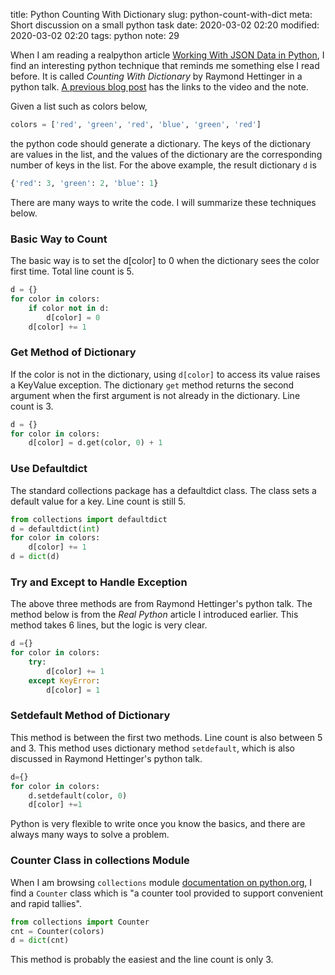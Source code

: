 title: Python Counting With Dictionary
slug: python-count-with-dict
meta: Short discussion on a small python task
date: 2020-03-02 02:20
modified: 2020-03-02 02:20
tags: python
note: 29
 

When I am reading a realpython article 
[Working With JSON Data in Python](https://realpython.com/python-json/), I find 
an interesting python technique that reminds me something else I read before. 
It is called *Counting With Dictionary* by Raymond Hettinger in a python talk.
[A previous blog post]({filename}good-python-learning-resources.md) has the links 
to the video and the note. 

Given a list such as colors below,
```python
colors = ['red', 'green', 'red', 'blue', 'green', 'red']
```
the python code should generate a dictionary. The keys of the dictionary are 
values in the list, and the values of the dictionary are the corresponding number of 
keys in the list.  For the above example, the result dictionary `d` is 
```python
{'red': 3, 'green': 2, 'blue': 1}
```
There are many ways to write the code.  I will summarize these techniques below. 

### Basic Way to Count

The basic way is to set the d[color] to 0 when the dictionary sees the color 
first time.  Total line count is 5. 

```python
d = {}
for color in colors:
    if color not in d:
        d[color] = 0
    d[color] += 1
```

### Get Method of Dictionary
If the color is not in the dictionary, using `d[color]` to access its value raises
a KeyValue exception.  The dictionary `get` method returns the second argument 
when the first argument is not already in the dictionary.  Line count is 3. 

```python
d = {}
for color in colors:
    d[color] = d.get(color, 0) + 1
```
    
### Use Defaultdict 
The standard collections package has a defaultdict class. The class sets a default 
value for a key.  Line count is still 5. 

```python
from collections import defaultdict
d = defaultdict(int)
for color in colors:
    d[color] += 1
d = dict(d)
```

### Try and Except to Handle Exception
The above three methods are from Raymond Hettinger's python talk.  The method below
is from the *Real Python* article I introduced earlier.  This method takes 6 lines, 
but the logic is very clear. 

```python
d ={}
for color in colors:
    try:
        d[color] += 1
    except KeyError:
        d[color] = 1
```
        
### Setdefault Method of Dictionary
This method is between the first two methods.  Line count is also between 5 and 3. 
This method uses dictionary method `setdefault`, which is also discussed in 
Raymond Hettinger's python talk.

```python
d={}
for color in colors:
    d.setdefault(color, 0)
    d[color] +=1 
```

Python is very flexible to write once you know the basics, and there are always 
many ways to solve a problem. 

### Counter Class in collections Module

When I am browsing `collections` module 
[documentation on python.org](https://docs.python.org/3.8/library/collections.html), 
I find a `Counter` class which is "a counter tool provided to support convenient 
and rapid tallies". 

```python
from collections import Counter
cnt = Counter(colors)
d = dict(cnt)
```

This method is probably the easiest and the line count is only 3. 
